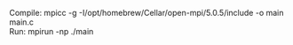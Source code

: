Compile: mpicc -g -I/opt/homebrew/Cellar/open-mpi/5.0.5/include -o main main.c  
Run: mpirun -np <number of compute nodes> ./main
